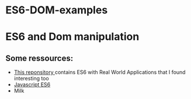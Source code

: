 #   ES6-DOM-examples
# ES6 and Dom manipulation



<h2>Some ressources: </h2>
<ul>
  <li><a href="https://github.com/Tandysony/ES6-with-Real-World-Applications/blob/master/DOM-manipulation/41-dom_manipulation.md"> This reponsitory </a> contains ES6 with Real World Applications that I found interesting too</li>
  <li><a href= "https://www.w3schools.com/js/js_es6.asp " > Javascript ES6 </a>  </li>
  <li>Milk</li>
</ul> 

